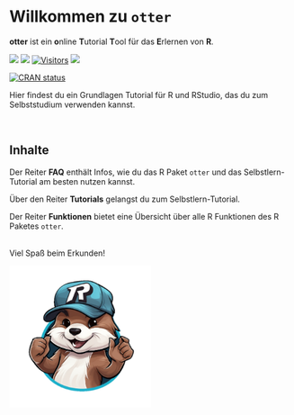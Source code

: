 
# Willkommen zu `otter`

**otter** ist ein **o**nline **T**utorial **T**ool für das **E**rlernen
von **R**.

<!-- ![](man/figures/otteR_pink.png){width="30%"} -->
<!-- badges: start -->

[![](https://img.shields.io/github/r-package/v/MeikeSteinhilber/otter)]()
[![](https://img.shields.io/github/license/MeikeSteinhilber/otter)]()
[![Visitors](https://api.visitorbadge.io/api/combined?path=https%3A%2F%2Fgithub.com%2FMeikeSteinhilber%2Fotter&label=Website%20Hits&countColor=%2337d67a&style=flat&labelStyle=none)]()
[![](https://img.shields.io/github/commit-activity/y/MeikeSteinhilber/otter)]()
<!-- [![hits](https://hits.deltapapa.io/github/MeikeSteinhilber/otter.svg)](https://hits.deltapapa.io) -->
[![CRAN
status](https://www.r-pkg.org/badges/version/otter)](https://cran.r-project.org/package=otter)

<!-- badges: end -->

Hier findest du ein Grundlagen Tutorial für R und RStudio, das du zum
Selbststudium verwenden kannst.

<br>

## Inhalte

Der Reiter **FAQ** enthält Infos, wie du das R Paket `otter` und das
Selbstlern-Tutorial am besten nutzen kannst.

Über den Reiter **Tutorials** gelangst du zum Selbstlern-Tutorial.

Der Reiter **Funktionen** bietet eine Übersicht über alle R Funktionen
des R Paketes `otter`.

<br> Viel Spaß beim Erkunden!

<img src="man/figures/otter.png" style="width:50.0%" />
